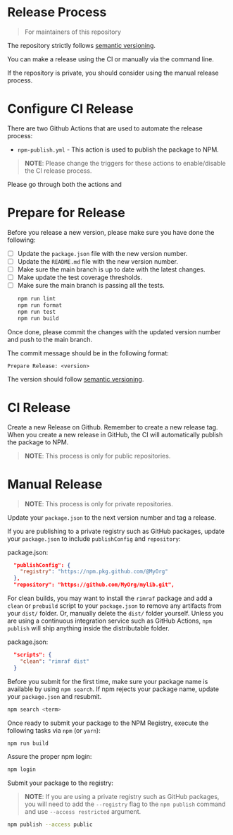 # Release Process
> For maintainers of this repository


The repository strictly follows [semantic versioning](https://semver.org/).

You can make a release using the CI or manually via the command line.

If the repository is private, you should consider using the manual release process.


# Configure CI Release

There are two Github Actions that are used to automate the release process:
- `npm-publish.yml` - This action is used to publish the package to NPM.

> **NOTE**: Please change the triggers for these actions to enable/disable the CI release process.

Please go through both the actions and 

# Prepare for Release
Before you release a new version, please make sure you have done the following:
- [ ] Update the `package.json` file with the new version number.
- [ ] Update the `README.md` file with the new version number.
- [ ] Make sure the main branch is up to date with the latest changes.
- [ ] Make update the test coverage thresholds.
- [ ] Make sure the main branch is passing all the tests.
    ```bash
    npm run lint
    npm run format
    npm run test
    npm run build
    ```

Once done, please commit the changes with the updated version number and push to the main branch.

The commit message should be in the following format:
```
Prepare Release: <version>
```

The version should follow [semantic versioning](https://semver.org/).

# CI Release
Create a new Release on Github. Remember to create a new release tag. When you create a new release in GitHub, the CI will automatically publish the package to NPM.
> **NOTE**: This process is only for public repositories.

# Manual Release
> **NOTE**: This process is only for private repositories.

Update your `package.json` to the next version number and tag a release. 

If you are publishing to a private registry such as GitHub packages, update your `package.json` to include `publishConfig` and `repository`:

package.json:
```json
  "publishConfig": {
    "registry": "https://npm.pkg.github.com/@MyOrg"
  },
  "repository": "https://github.com/MyOrg/mylib.git",
```

For clean builds, you may want to install the `rimraf` package and add a `clean` or `prebuild` script to your `package.json` to remove any artifacts from your `dist/` folder.  Or, manually delete the `dist/` folder yourself.  Unless you are using a continuous integration service such as GitHub Actions, `npm publish` will ship anything inside the distributable folder.

package.json:
```json
  "scripts": {
    "clean": "rimraf dist"
  }
```

Before you submit for the first time, make sure your package name is available by using `npm search`.  If npm rejects your package name, update your `package.json` and resubmit.

```bash
npm search <term>
```

Once ready to submit your package to the NPM Registry, execute the following tasks via `npm` (or `yarn`):

```bash
npm run build
```

Assure the proper npm login:

```bash
npm login
```

Submit your package to the registry:

> **NOTE**: If you are using a private registry such as GitHub packages, you will need to add the `--registry` flag to the `npm publish` command and use `--access restricted` argument.

```bash
npm publish --access public
```